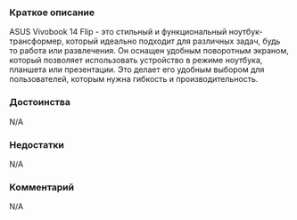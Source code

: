 ### **Краткое описание**
ASUS Vivobook 14 Flip - это стильный и функциональный ноутбук-трансформер, который идеально подходит для различных задач, будь то работа или развлечения. Он оснащен удобным поворотным экраном, который позволяет использовать устройство в режиме ноутбука, планшета или презентации. Это делает его удобным выбором для пользователей, которым нужна гибкость и производительность.

### **Достоинства**
N/A

### **Недостатки**
N/A

### **Комментарий**
N/A
